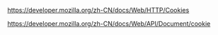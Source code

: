 https://developer.mozilla.org/zh-CN/docs/Web/HTTP/Cookies

https://developer.mozilla.org/zh-CN/docs/Web/API/Document/cookie